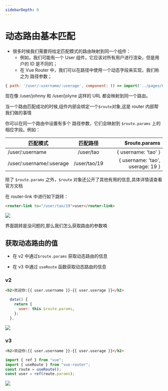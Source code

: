 ```yaml
---
sidebarDepth: 0
---
```


# 动态路由基本匹配

- 很多时候我们需要将给定匹配模式的路由映射到同一个组件：
  - 例如，我们可能有一个 User 组件，它应该对所有用户进行渲染，但是用户的 ID 是不同的；
  - 在 Vue Router 中，我们可以在路径中使用一个动态字段来实现，我们称之为 路径参数；

```js
{ path: '/user/:username/:userage', component: () => import('../pages/User.vue') },
```

现在像 /user/johnny 和 /user/jolyne 这样的 URL 都会映射到同一个路由。

当一个路由匹配成功的时候,组件内部会绑定一个`$route`对象,这是 router 内部帮我们做的事情

你可以在同一个路由中设置有多个 路径参数，它们会映射到 `$route.params` 上的相应字段。例如：

| 匹配模式                 |   匹配路径   |                   \$route.params |
| ------------------------ | :----------: | -------------------------------: |
| /user/:username          |  /user/tao   |              { username: 'tao' } |
| /user/:username/:userage | /user/tao/19 | { username: 'tao', userage: 19 } |

除了 `$route.params` 之外，`$route` 对象还公开了其他有用的信息,具体详情请查看官方文档

在 router-link 中进行如下跳转：

```html
<router-link to="/user/tao/19">user</router-link>
```

![](/frame/vue/104.png)

界面跳转是没问题的,那么我们怎么获取路由的参数喃

## 获取动态路由的值

- 在 v2 中通过`$route.params` 获取动态路由的信息

- 在 v3 中通过 `useRoute` 函数获取动态路由的信息

### v2

```html
<h2>欢迎你:{{ user.username }}-{{ user.userage }}</h2>
```

```js
  data() {
    return {
      user: this.$route.params,
    };
  },
```

![](/frame/vue/105.png)

### v3

```html
<h2>欢迎你:{{ user.username }}-{{ user.userage }}</h2>
```

```js
import { ref } from "vue";
import { useRoute } from "vue-router";
const route = useRoute();
const user = ref(route.params);
```

![](/frame/vue/105.png)
